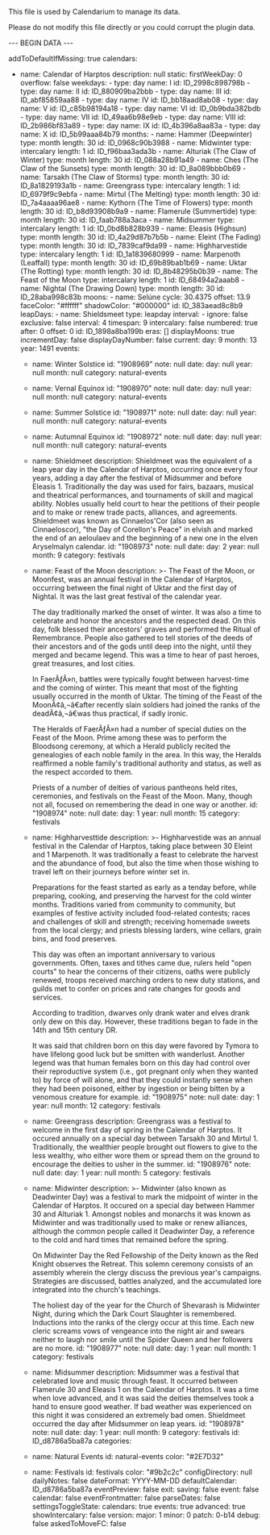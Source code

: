 This file is used by Calendarium to manage its data.

Please do not modify this file directly or you could corrupt the plugin data.

--- BEGIN DATA ---

addToDefaultIfMissing: true
calendars:
  - name: Calendar of Harptos
    description: null
    static:
      firstWeekDay: 0
      overflow: false
      weekdays:
        - type: day
          name: I
          id: ID_2998c898798b
        - type: day
          name: II
          id: ID_880909ba2bbb
        - type: day
          name: III
          id: ID_abf85859aa88
        - type: day
          name: IV
          id: ID_bb18aad8ab08
        - type: day
          name: V
          id: ID_c85b98194a18
        - type: day
          name: VI
          id: ID_0b9bda382bdb
        - type: day
          name: VII
          id: ID_49aa6b98e9eb
        - type: day
          name: VIII
          id: ID_2b986bf83a89
        - type: day
          name: IX
          id: ID_4b396a8aa83a
        - type: day
          name: X
          id: ID_5b99aaa84b79
      months:
        - name: Hammer (Deepwinter)
          type: month
          length: 30
          id: ID_0968c90b3988
        - name: Midwinter
          type: intercalary
          length: 1
          id: ID_f96baa3ada3b
        - name: Alturiak (The Claw of Winter)
          type: month
          length: 30
          id: ID_088a28b91a49
        - name: Ches (The Claw of the Sunsets)
          type: month
          length: 30
          id: ID_8a089bbb0b69
        - name: Tarsakh (The Claw of Storms)
          type: month
          length: 30
          id: ID_8a1829193a1b
        - name: Greengrass
          type: intercalary
          length: 1
          id: ID_6979f9c9ebfa
        - name: Mirtul (The Melting)
          type: month
          length: 30
          id: ID_7a4aaaa96ae8
        - name: Kythorn (The Time of Flowers)
          type: month
          length: 30
          id: ID_b8d93908b9a9
        - name: Flamerule (Summertide)
          type: month
          length: 30
          id: ID_faab788a3aca
        - name: Midsummer
          type: intercalary
          length: 1
          id: ID_0bd8b828b939
        - name: Eleasis (Highsun)
          type: month
          length: 30
          id: ID_4a29d87b7b5b
        - name: Eleint (The Fading)
          type: month
          length: 30
          id: ID_7839caf9da99
        - name: Highharvestide
          type: intercalary
          length: 1
          id: ID_1a1839680999
        - name: Marpenoth (Leaffall)
          type: month
          length: 30
          id: ID_69b89bab1b69
        - name: Uktar (The Rotting)
          type: month
          length: 30
          id: ID_8b48295b0b39
        - name: The Feast of the Moon
          type: intercalary
          length: 1
          id: ID_68494a2aaab8
        - name: Nightal (The Drawing Down)
          type: month
          length: 30
          id: ID_28aba998c83b
      moons:
        - name: Selúne
          cycle: 30.4375
          offset: 13.9
          faceColor: "#ffffff"
          shadowColor: "#000000"
          id: ID_383aead8c8b9
      leapDays:
        - name: Shieldsmeet
          type: leapday
          interval:
            - ignore: false
              exclusive: false
              interval: 4
          timespan: 9
          intercalary: false
          numbered: true
          after: 0
          offset: 0
          id: ID_1898a8ba199b
      eras: []
      displayMoons: true
      incrementDay: false
      displayDayNumber: false
    current:
      day: 9
      month: 13
      year: 1491
    events:
      - name: Winter Solstice
        id: "1908969"
        note: null
        date:
          day: null
          year: null
          month: null
        category: natural-events
      - name: Vernal Equinox
        id: "1908970"
        note: null
        date:
          day: null
          year: null
          month: null
        category: natural-events
      - name: Summer Solstice
        id: "1908971"
        note: null
        date:
          day: null
          year: null
          month: null
        category: natural-events
      - name: Autumnal Equinox
        id: "1908972"
        note: null
        date:
          day: null
          year: null
          month: null
        category: natural-events
      - name: Shieldmeet
        description: Shieldmeet was the equivalent of a leap year day in the Calendar of
          Harptos, occurring once every four years, adding a day after the
          festival of Midsummer and before Eleasis 1. Traditionally the day was
          used for fairs, bazaars, musical and theatrical performances, and
          tournaments of skill and magical ability. Nobles usually held court to
          hear the petitions of their people and to make or renew trade pacts,
          alliances, and agreements. Shieldmeet was known as Cinnaelos'Cor (also
          seen as Cinnaeloscor), "the Day of Corellon's Peace" in elvish and
          marked the end of an aeloulaev and the beginning of a new one in the
          elven Aryselmalyn calendar.
        id: "1908973"
        note: null
        date:
          day: 2
          year: null
          month: 9
        category: festivals
      - name: Feast of the Moon
        description: >-
          The Feast of the Moon, or Moonfest, was an annual festival in the
          Calendar of Harptos, occurring between the final night of Uktar and
          the first day of Nightal. It was the last great festival of the
          calendar year.


          The day traditionally marked the onset of winter. It was also a time to celebrate and honor the ancestors and the respected dead. On this day, folk blessed their ancestors' graves and performed the Ritual of Remembrance. People also gathered to tell stories of the deeds of their ancestors and of the gods until deep into the night, until they merged and became legend. This was a time to hear of past heroes, great treasures, and lost cities.


          In FaerÃƒÂ»n, battles were typically fought between harvest-time and the coming of winter. This meant that most of the fighting usually occurred in the month of Uktar. The timing of the Feast of the MoonÃ¢â‚¬â€after recently slain soldiers had joined the ranks of the deadÃ¢â‚¬â€was thus practical, if sadly ironic.


          The Heralds of FaerÃƒÂ»n had a number of special duties on the Feast of the Moon. Prime among these was to perform the Bloodsong ceremony, at which a Herald publicly recited the genealogies of each noble family in the area. In this way, the Heralds reaffirmed a noble family's traditional authority and status, as well as the respect accorded to them.


          Priests of a number of deities of various pantheons held rites, ceremonies, and festivals on the Feast of the Moon. Many, though not all, focused on remembering the dead in one way or another.
        id: "1908974"
        note: null
        date:
          day: 1
          year: null
          month: 15
        category: festivals
      - name: Highharvesttide
        description: >-
          Highharvestide was an annual festival in the Calendar of Harptos,
          taking place between 30 Eleint and 1 Marpenoth. It was traditionally a
          feast to celebrate the harvest and the abundance of food, but also the
          time when those wishing to travel left on their journeys before winter
          set in.


          Preparations for the feast started as early as a tenday before, while preparing, cooking, and preserving the harvest for the cold winter months. Traditions varied from community to community, but examples of festive activity included food-related contests; races and challenges of skill and strength; receiving homemade sweets from the local clergy; and priests blessing larders, wine cellars, grain bins, and food preserves.


          This day was often an important anniversary to various governments. Often, taxes and tithes came due, rulers held "open courts" to hear the concerns of their citizens, oaths were publicly renewed, troops received marching orders to new duty stations, and guilds met to confer on prices and rate changes for goods and services.


          According to tradition, dwarves only drank water and elves drank only dew on this day. However, these traditions began to fade in the 14th and 15th century DR.


          It was said that children born on this day were favored by Tymora to have lifelong good luck but be smitten with wanderlust. Another legend was that human females born on this day had control over their reproductive system (i.e., got pregnant only when they wanted to) by force of will alone, and that they could instantly sense when they had been poisoned, either by ingestion or being bitten by a venomous creature for example.
        id: "1908975"
        note: null
        date:
          day: 1
          year: null
          month: 12
        category: festivals
      - name: Greengrass
        description: Greengrass was a festival to welcome in the first day of spring in
          the Calendar of Harptos. It occured annually on a special day between
          Tarsakh 30 and Mirtul 1. Traditionally, the wealthier people brought
          out flowers to give to the less wealthy, who either wore them or
          spread them on the ground to encourage the deities to usher in the
          summer.
        id: "1908976"
        note: null
        date:
          day: 1
          year: null
          month: 5
        category: festivals
      - name: Midwinter
        description: >-
          Midwinter (also known as Deadwinter Day) was a festival to mark the
          midpoint of winter in the Calendar of Harptos. It occured on a special
          day between Hammer 30 and Alturiak 1. Amongst nobles and monarchs it
          was known as Midwinter and was traditionally used to make or renew
          alliances, although the common people called it Deadwinter Day, a
          reference to the cold and hard times that remained before the spring.


          On Midwinter Day the Red Fellowship of the Deity known as the Red Knight observes the Retreat. This solemn ceremony consists of an assembly wherein the clergy discuss the previous year's campaigns. Strategies are discussed, battles analyzed, and the accumulated lore integrated into the church's teachings.


          The holiest day of the year for the Church of Shevarash is Midwinter Night, during which the Dark Court Slaughter is remembered. Inductions into the ranks of the clergy occur at this time. Each new cleric screams vows of vengeance into the night air and swears neither to laugh nor smile until the Spider Queen and her followers are no more.
        id: "1908977"
        note: null
        date:
          day: 1
          year: null
          month: 1
        category: festivals
      - name: Midsummer
        description: Midsummer was a festival that celebrated love and music through
          feast. It occurred between Flamerule 30 and Eleasis 1 on the Calendar
          of Harptos. It was a time when love advanced, and it was said the
          deities themselves took a hand to ensure good weather. If bad weather
          was experienced on this night it was considered an extremely bad omen.
          Shieldmeet occurred the day after Midsummer on leap years.
        id: "1908978"
        note: null
        date:
          day: 1
          year: null
          month: 9
        category: festivals
    id: ID_d8786a5ba87a
    categories:
      - name: Natural Events
        id: natural-events
        color: "#2E7D32"
      - name: Festivals
        id: festivals
        color: "#9b2c2c"
configDirectory: null
dailyNotes: false
dateFormat: YYYY-MM-DD
defaultCalendar: ID_d8786a5ba87a
eventPreview: false
exit:
  saving: false
  event: false
  calendar: false
eventFrontmatter: false
parseDates: false
settingsToggleState:
  calendars: true
  events: true
  advanced: true
showIntercalary: false
version:
  major: 1
  minor: 0
  patch: 0-b14
debug: false
askedToMoveFC: false
